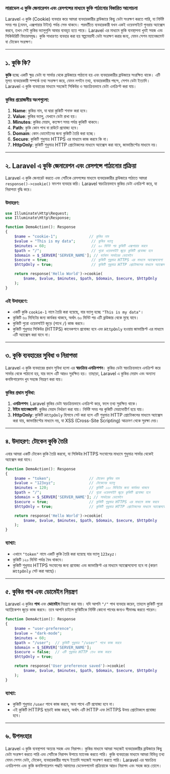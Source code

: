 ### লারাভেল এ কুকি জেনারেশন এবং রেসপন্সের মাধ্যমে কুকি পাঠানোর বিস্তারিত আলোচনা

Laravel এ কুকি (Cookie) ব্যবহার করে আমরা ব্যবহারকারীর ব্রাউজারে কিছু ডেটা সংরক্ষণ করতে পারি, যা নির্দিষ্ট সময় পর (যেমন, এক্সপায়ার টাইম) পর্যন্ত সেভ থাকবে। পরবর্তীতে ব্যবহারকারী যখন একই ওয়েবসাইটে পুনরায় অ্যাক্সেস করবে, তখন সেই কুকির ভ্যালুগুলি আবার ব্যবহৃত হতে পারে। Laravel এর মাধ্যমে কুকি ব্যবস্থাপনা খুবই সহজ এবং সিকিউরিটি ফিচারসমৃদ্ধ। কুকি সাধারণত ব্যবহার করা হয় স্বল্পমেয়াদী ডেটা সংরক্ষণ করার জন্য, যেমন সেশন ম্যানেজমেন্ট বা টোকেন সংরক্ষণ।

---

## ১. কুকি কি?

**কুকি** হচ্ছে একটি ক্ষুদ্র ডেটা যা সার্ভার থেকে ব্রাউজারে পাঠানো হয় এবং ব্যবহারকারীর ব্রাউজারে সংরক্ষিত থাকে। এটি মূলত ব্যবহারকারী সম্পর্কে তথ্য সংরক্ষণ করে, যেমন লগইন তথ্য, ব্যবহারকারীর পছন্দ, সেশন ডেটা ইত্যাদি। Laravel এ কুকি ব্যবহারের মাধ্যমে সহজেই সিকিউর ও স্বয়ংক্রিয়ভাবে ডেটা এনক্রিপ্ট করা যায়।

### কুকির প্রয়োজনীয় অংশগুলো:

1. **Name**: কুকির নাম, যা দ্বারা কুকিটি শনাক্ত করা হবে।
2. **Value**: কুকির ভ্যালু, যেখানে ডেটা রাখা হয়।
3. **Minutes**: কুকির মেয়াদ, কতক্ষণ সময় পর্যন্ত কুকিটি থাকবে।
4. **Path**: কুকি কোন পাথ বা রাউটে প্রযোজ্য হবে।
5. **Domain**: কোন ডোমেইনের জন্য কুকিটি তৈরি করা হচ্ছে।
6. **Secure**: কুকিটি শুধুমাত্র HTTPS এর মাধ্যমে কাজ করবে কি না।
7. **HttpOnly**: কুকিটি শুধুমাত্র HTTP প্রোটোকলের মাধ্যমে অ্যাক্সেস করা যাবে, জাভাস্ক্রিপ্টের মাধ্যমে নয়।

---

## ২. Laravel এ কুকি জেনারেশন এবং রেসপন্সে পাঠানোর প্রক্রিয়া

Laravel এ কুকি জেনারেট করতে এবং সেটিকে রেসপন্সের মাধ্যমে ব্যবহারকারীর ব্রাউজারে পাঠাতে আমরা `response()->cookie()` ফাংশন ব্যবহার করি। Laravel স্বয়ংক্রিয়ভাবে কুকির ডেটা এনক্রিপ্ট করে, যা নিরাপত্তা বৃদ্ধি করে।

### উদাহরণ:

```php
use Illuminate\Http\Request;
use Illuminate\Http\Response;

function DemoAction(): Response
{
    $name = "cookie-1";              // কুকির নাম
    $value = "This is my data";       // কুকির ভ্যালু
    $minutes = 60;                    // ৬০ মিনিট পর কুকিটি এক্সপায়ার করবে
    $path = "/";                      // পুরো ওয়েবসাইট জুড়ে কুকিটি প্রযোজ্য হবে
    $domain = $_SERVER['SERVER_NAME']; // বর্তমান সার্ভারের ডোমেইন
    $secure = true;                   // কুকিটি শুধুমাত্র HTTPS এর মাধ্যমে অ্যাক্সেসযোগ্য হবে
    $httpOnly = true;                 // কুকিটি শুধুমাত্র HTTP প্রোটোকলের মাধ্যমে অ্যাক্সেসযোগ্য, জাভাস্ক্রিপ্ট দ্বারা নয়

    return response('Hello World')->cookie(
        $name, $value, $minutes, $path, $domain, $secure, $httpOnly
    );
}
```

### এই উদাহরণে:

-   একটি কুকি `cookie-1` নামে তৈরি করা হয়েছে, যার ভ্যালু হচ্ছে `"This is my data"`।
-   কুকিটি ৬০ মিনিটের জন্য কার্যকর থাকবে, অর্থাৎ ৬০ মিনিট পর এটি ব্রাউজার থেকে মুছে যাবে।
-   কুকিটি পুরো ওয়েবসাইট জুড়ে (পাথে `/`) কাজ করবে।
-   কুকিটি শুধুমাত্র সিকিউর (HTTPS) কানেকশনে প্রযোজ্য হবে এবং `HttpOnly` হওয়ায় জাভাস্ক্রিপ্ট এর মাধ্যমে এটি অ্যাক্সেস করা যাবে না।

---

## ৩. কুকি ব্যবহারের সুবিধা ও নিরাপত্তা

Laravel এ কুকি ব্যবহারের প্রধান সুবিধা হলো এর **স্বয়ংক্রিয় এনক্রিপশন**। কুকির ডেটা স্বয়ংক্রিয়ভাবে এনক্রিপ্ট করে সার্ভার থেকে পাঠানো হয়, যার ফলে এটি আরও সুরক্ষিত হয়। তাছাড়া, Laravel এ কুকির মেয়াদ এবং অন্যান্য কনফিগারেশন খুব সহজে নিয়ন্ত্রণ করা যায়।

### কুকির প্রধান সুবিধা:

1. **এনক্রিপশন**: Laravel কুকির ডেটা স্বয়ংক্রিয়ভাবে এনক্রিপ্ট করে, ফলে তথ্য সুরক্ষিত থাকে।
2. **টাইম ম্যানেজমেন্ট**: কুকির মেয়াদ নির্ধারণ করা যায়। নির্দিষ্ট সময় পর কুকিটি মেয়াদোত্তীর্ণ হয়ে যায়।
3. **HttpOnly**: কুকিটি `HttpOnly` হিসাবে সেট করা হলে এটি শুধুমাত্র HTTP প্রোটোকলের মাধ্যমে অ্যাক্সেস করা যায়, জাভাস্ক্রিপ্টের মাধ্যমে নয়, যা XSS (Cross-Site Scripting) আক্রমণ থেকে সুরক্ষা দেয়।

---

## ৪. উদাহরণ: টোকেন কুকি তৈরি

এবার আমরা একটি টোকেন কুকি তৈরি করবো, যা সিকিউর HTTPS সংযোগের মাধ্যমে শুধুমাত্র সার্ভার থেকেই অ্যাক্সেস করা যাবে।

```php
function DemoAction(): Response
{
    $name = "token";                 // টোকেন কুকির নাম
    $value = "123xyz";               // টোকেনের ভ্যালু
    $minutes = 120;                  // কুকিটি ১২০ মিনিটের জন্য কার্যকর থাকবে
    $path = "/";                     // পুরো ওয়েবসাইট জুড়ে কুকিটি প্রযোজ্য হবে
    $domain = $_SERVER['SERVER_NAME']; // সার্ভারের ডোমেইন
    $secure = true;                  // কুকিটি শুধুমাত্র HTTPS এর মাধ্যমে কাজ করবে
    $httpOnly = true;                // কুকিটি শুধুমাত্র HTTP প্রোটোকলের মাধ্যমে অ্যাক্সেসযোগ্য হবে

    return response('Hello World')->cookie(
        $name, $value, $minutes, $path, $domain, $secure, $httpOnly
    );
}
```

### ব্যাখ্যা:

-   এখানে `"token"` নামে একটি কুকি তৈরি করা হয়েছে যার ভ্যালু `123xyz`।
-   কুকিটি ১২০ মিনিট পর্যন্ত বৈধ থাকবে।
-   কুকিটি শুধুমাত্র HTTPS সংযোগের জন্য প্রযোজ্য এবং জাভাস্ক্রিপ্ট এর মাধ্যমে অ্যাক্সেসযোগ্য হবে না (কারণ `HttpOnly` সেট করা আছে)।

---

## ৫. কুকির পাথ এবং ডোমেইন নিয়ন্ত্রণ

Laravel এ কুকির **পাথ** এবং **ডোমেইন** নিয়ন্ত্রণ করা যায়। যদি আপনি `"/"` পাথ ব্যবহার করেন, তাহলে কুকিটি পুরো অ্যাপ্লিকেশন জুড়ে কাজ করবে। তবে আপনি চাইলে কুকিটিকে নির্দিষ্ট কোনো পাথের জন্যও সীমাবদ্ধ করতে পারেন।

```php
function DemoAction(): Response
{
    $name = "user-preference";
    $value = "dark-mode";
    $minutes = 60;
    $path = "/user";  // কুকিটি শুধুমাত্র "/user" পাথে কাজ করবে
    $domain = $_SERVER['SERVER_NAME'];
    $secure = false;  // এটি শুধুমাত্র HTTP তেও কাজ করবে
    $httpOnly = true;

    return response('User preference saved')->cookie(
        $name, $value, $minutes, $path, $domain, $secure, $httpOnly
    );
}
```

### ব্যাখ্যা:

-   কুকিটি শুধুমাত্র `/user` পাথে কাজ করবে, অন্য পাথে এটি প্রযোজ্য হবে না।
-   এই কুকিটি HTTPS ছাড়াই কাজ করবে, অর্থাৎ এটি HTTP এবং HTTPS উভয় প্রোটোকলে প্রযোজ্য হবে।

---

## ৬. উপসংহার

Laravel এ কুকি ব্যবস্থাপনা অত্যন্ত সহজ এবং নিরাপদ। কুকির মাধ্যমে আমরা সহজেই ব্যবহারকারীর ব্রাউজারে কিছু ডেটা সংরক্ষণ করতে পারি এবং সেটিকে নিরাপদ উপায়ে ম্যানেজ করতে পারি। কুকি ব্যবহারের মাধ্যমে আমরা বিভিন্ন তথ্য যেমন সেশন ডেটা, টোকেন, ব্যবহারকারীর পছন্দ ইত্যাদি সহজেই সংরক্ষণ করতে পারি। Laravel এর স্বয়ংক্রিয় এনক্রিপশন এবং কুকি কনফিগারেশন পদ্ধতি আমাদের ডেভেলপমেন্ট প্রক্রিয়াকে আরও নিরাপদ এবং সহজ করে তোলে।
